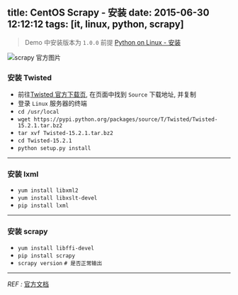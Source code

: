 title: CentOS Scrapy - 安装
date: 2015-06-30 12:12:12
tags: [it, linux, python, scrapy]
---


> Demo 中安装版本为 `1.0.0`
 前提 [Python on Linux - 安装](http://kenneth-hao.github.io/2015/06/29/Python-on-Linux-Install-md/)
 
![scrapy 官方图片](http://h.img.siblings.top/blog_scrapy_offical%202015-07-01%2018.25.24.png)

### 安装 Twisted

- 前往[Twisted 官方下载页](https://twistedmatrix.com/trac/), 在页面中找到 `Source` 下载地址, 并复制
- 登录 `Linux` 服务器的终端
- `cd /usr/local`
- `wget https://pypi.python.org/packages/source/T/Twisted/Twisted-15.2.1.tar.bz2`
- `tar xvf Twisted-15.2.1.tar.bz2`
- `cd Twisted-15.2.1`
- `python setup.py install`

---

### 安装 lxml

- `yum install libxml2`
- `yum install libxslt-devel`
- `pip install lxml`

---

### 安装 scrapy
- `yum install libffi-devel`
- `pip install scrapy`
- `scrapy version`    `# 是否正常输出`

---

*REF :* [官方文档](http://doc.scrapy.org/en/1.0/index.html)



